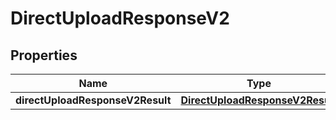 # DirectUploadResponseV2

## Properties
Name | Type | Description | Notes
------------ | ------------- | ------------- | -------------
**directUploadResponseV2Result** | [**DirectUploadResponseV2Result**](DirectUploadResponseV2Result.md) |  |  [optional]
